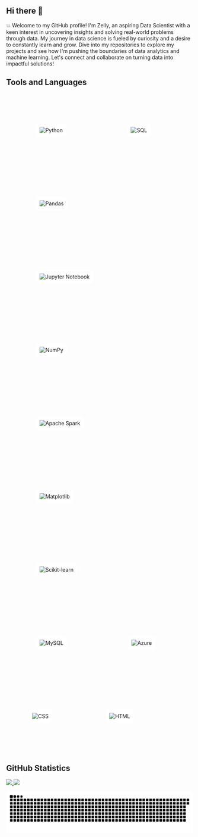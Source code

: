 ## Hi there 👋

:boom: Welcome to my GitHub profile! I'm Zelly, an aspiring Data Scientist with a keen interest in uncovering insights and solving real-world problems through data. My journey in data science is fueled by curiosity and a desire to constantly learn and grow. Dive into my repositories to explore my projects and see how I'm pushing the boundaries of data analytics and machine learning. Let's connect and collaborate on turning data into impactful solutions!

## Tools and Languages

<img src="https://cdn.jsdelivr.net/gh/devicons/devicon/icons/python/python-original.svg" alt="Python" width="80" style="margin: 80px; padding: 10px; background-color: #ffffff; border-radius: 10px;"/> <img src="https://cdn.jsdelivr.net/gh/devicons/devicon/icons/mysql/mysql-original-wordmark.svg" alt="SQL" width="80" style="margin: 80px; padding: 10px; background-color: #ffffff; border-radius: 10px;"/> <img src="https://cdn.jsdelivr.net/gh/devicons/devicon/icons/pandas/pandas-original-wordmark.svg" alt="Pandas" width="80" style="margin: 80px; padding: 10px; background-color: #ffffff; border-radius: 10px;"/> <img src="https://cdn.jsdelivr.net/gh/devicons/devicon/icons/jupyter/jupyter-original-wordmark.svg" alt="Jupyter Notebook" width="80" style="margin: 80px; padding: 10px; background-color: #ffffff; border-radius: 10px;"/> <img src="https://cdn.jsdelivr.net/gh/devicons/devicon/icons/numpy/numpy-original.svg" alt="NumPy" width="80" style="margin: 80px; padding: 10px; background-color: #ffffff; border-radius: 10px;"> <img src="https://cdn.jsdelivr.net/gh/devicons/devicon/icons/apache/apache-original-wordmark.svg" alt="Apache Spark" width="80" style="margin: 80px; padding: 10px; background-color: #ffffff; border-radius: 10px;"> <img src="https://cdn.jsdelivr.net/gh/devicons/devicon/icons/matplotlib/matplotlib-original.svg" alt="Matplotlib" width="80" style="margin: 80px; padding: 10px; background-color: #ffffff; border-radius: 10px;"> 
<img src="https://cdn.jsdelivr.net/gh/devicons/devicon@latest/icons/scikitlearn/scikitlearn-original.svg" alt="Scikit-learn" width="80" style="margin: 80px; padding: 10px; background-color: #ffffff; border-radius: 10px;">
</a>  <img src="https://cdn.jsdelivr.net/gh/devicons/devicon/icons/mysql/mysql-original-wordmark.svg" alt="MySQL" width="80" style="margin: 80px; padding: 10px; background-color: #ffffff; border-radius: 10px;"> <img src="https://cdn.jsdelivr.net/gh/devicons/devicon/icons/azure/azure-original.svg" alt="Azure" width="60" style="margin: 80px; padding: 10px; background-color: #ffffff; border-radius: 10px;"> <img src="https://cdn.jsdelivr.net/gh/devicons/devicon/icons/css3/css3-original-wordmark.svg" alt="CSS" width="75" style="margin: 60px; padding: 10px; background-color: #ffffff; border-radius: 10px;">  <img src="https://cdn.jsdelivr.net/gh/devicons/devicon/icons/html5/html5-original-wordmark.svg" alt="HTML" width="75" style="margin: 80px; padding: 10px; background-color: #ffffff; border-radius: 10px;"> 

## GitHub Statistics
<div>
  <a href="https://github.com/ZellyIrigon"> 
    <img loading="lazy" height="180em" src="https://github-readme-stats.vercel.app/api/top-langs/?username=ZellyIrigon&layout=compact&langs_count=7&theme=dracula"/>
  </a>
 <img loading="lazy" height="180em" src="https://github-readme-stats.vercel.app/api?username=ZellyIrigon&show_icons=true&theme=dracula&include_all_commits=true&count_private=true"/>
</div>

![Snake animation](https://github.com/ZellyIrigon/ZellyIrigon/blob/output/github-contribution-grid-snake.svg)
